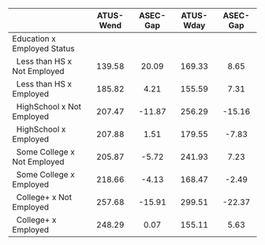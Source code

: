 
|                      |    ATUS-Wend |     ASEC-Gap |    ATUS-Wday |     ASEC-Gap |
| -------------------- | :----------: | :----------: | :----------: | :----------: |
| Education x Employed Status |              |              |              |              |
| &nbsp;&nbsp;Less than HS x Not Employed |       139.58 |        20.09 |       169.33 |         8.65 |
| &nbsp;&nbsp;Less than HS x Employed |       185.82 |         4.21 |       155.59 |         7.31 |
| &nbsp;&nbsp;HighSchool x Not Employed |       207.47 |       -11.87 |       256.29 |       -15.16 |
| &nbsp;&nbsp;HighSchool x Employed |       207.88 |         1.51 |       179.55 |        -7.83 |
| &nbsp;&nbsp;Some College x Not Employed |       205.87 |        -5.72 |       241.93 |         7.23 |
| &nbsp;&nbsp;Some College x Employed |       218.66 |        -4.13 |       168.47 |        -2.49 |
| &nbsp;&nbsp;College+ x Not Employed |       257.68 |       -15.91 |       299.51 |       -22.37 |
| &nbsp;&nbsp;College+ x Employed |       248.29 |         0.07 |       155.11 |         5.63 |

